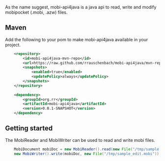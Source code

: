 As the name suggest, mobi-api4java is a java api to read, write and modify mobipocket (.mobi, .azw) files.

## Maven
Add the following to your pom to make mobi-api4java available in your project.
```xml
	<repository>
		<id>mobi-api4java-mvn-repo</id>
		<url>https://raw.github.com/rrauschenbach/mobi-api4java/mvn-repo/</url>
		<snapshots>
			<enabled>true</enabled>
			<updatePolicy>always</updatePolicy>
		</snapshots>
	</repository>
	
	<dependency>
		<groupId>org.rr</groupId>
		<artifactId>mobi-api4java</artifactId>
		<version>0.0.1-SNAPSHOT</version>
	</dependency>
```


## Getting started
The MobiReader and MobiWriter can be used to read and write mobi files.  
```java
	MobiDocument mobiDoc = new MobiReader().read(new File("/tmp/sample.mobi"));
	new MobiWriter().write(mobiDoc, new File("/tmp/sample_edit.mobi"));
```
